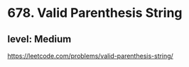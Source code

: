 # 678. Valid Parenthesis String
## level: Medium

https://leetcode.com/problems/valid-parenthesis-string/
